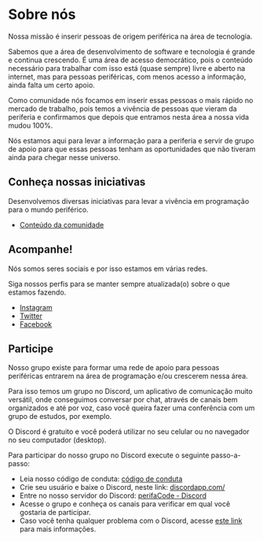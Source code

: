 # Sobre nós
Nossa missão é inserir pessoas de origem periférica na área de tecnologia.

Sabemos que a área de desenvolvimento de software e tecnologia é grande e continua crescendo. É uma área de acesso democrático, pois o conteúdo necessário para trabalhar com isso está (quase sempre) livre e aberto na internet, mas para pessoas periféricas, com menos acesso a informação, ainda falta um certo apoio.

Como comunidade nós focamos em inserir essas pessoas o mais rápido no mercado de trabalho, pois temos a vivência de pessoas que vieram da periferia e confirmamos que depois que entramos nesta área a nossa vida mudou 100%.

Nós estamos aqui para levar a informação para a periferia e servir de grupo de apoio para que essas pessoas tenham as oportunidades que não tiveram ainda para chegar nesse universo.

## Conheça nossas iniciativas
Desenvolvemos diversas iniciativas para levar a vivência em programação para o mundo periférico.

- [Conteúdo da comunidade](https://www.youtube.com/c/perifaCode)

## Acompanhe!
Nós somos seres sociais e por isso estamos em várias redes.

Siga nossos perfis para se manter sempre atualizada(o) sobre o que estamos fazendo.

  - [Instagram](https://www.instagram.com/perifacode/)
  - [Twitter](https://twitter.com/perifacode)
  - [Facebook](https://www.facebook.com/perifacode)

## Participe

Nosso grupo existe para formar uma rede de apoio para pessoas periféricas entrarem na área de programação e/ou crescerem nessa área.

Para isso temos um grupo no Discord, um aplicativo de comunicação muito versátil, onde conseguimos conversar por chat, através de canais bem organizados e até por voz, caso você queira fazer uma conferência com um grupo de estudos, por exemplo.

O Discord é gratuito e você poderá utilizar no seu celular ou no navegador no seu computador (desktop).

Para participar do nosso grupo no Discord execute o seguinte passo-a-passo:

  - Leia nosso código de conduta: [código de conduta](/coc)
  - Crie seu usuário e baixe o Discord, neste link: [discordapp.com/](https://discordapp.com/)
  - Entre no nosso servidor do Discord: [perifaCode - Discord](https://discord.io/perifacode)
  - Acesse o grupo e conheça os canais para verificar em qual você gostaria de participar.
  - Caso você tenha qualquer problema com o Discord, acesse [este link](https://support.discord.com/hc/pt-br/categories/115000217151) para mais informações.


